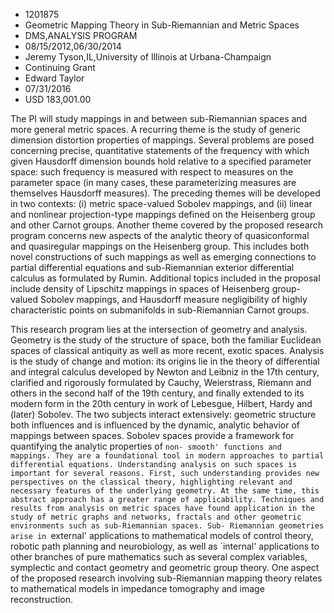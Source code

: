 
* 1201875
* Geometric Mapping Theory in Sub-Riemannian and Metric Spaces
* DMS,ANALYSIS PROGRAM
* 08/15/2012,06/30/2014
* Jeremy Tyson,IL,University of Illinois at Urbana-Champaign
* Continuing Grant
* Edward Taylor
* 07/31/2016
* USD 183,001.00

The PI will study mappings in and between sub-Riemannian spaces and more general
metric spaces. A recurring theme is the study of generic dimension distortion
properties of mappings. Several problems are posed concerning precise,
quantitative statements of the frequency with which given Hausdorff dimension
bounds hold relative to a specified parameter space: such frequency is measured
with respect to measures on the parameter space (in many cases, these
parameterizing measures are themselves Hausdorff measures). The preceding themes
will be developed in two contexts: (i) metric space-valued Sobolev mappings, and
(ii) linear and nonlinear projection-type mappings defined on the Heisenberg
group and other Carnot groups. Another theme covered by the proposed research
program concerns new aspects of the analytic theory of quasiconformal and
quasiregular mappings on the Heisenberg group. This includes both novel
constructions of such mappings as well as emerging connections to partial
differential equations and sub-Riemannian exterior differential calculus as
formulated by Rumin. Additional topics included in the proposal include density
of Lipschitz mappings in spaces of Heisenberg group-valued Sobolev mappings, and
Hausdorff measure negligibility of highly characteristic points on submanifolds
in sub-Riemannian Carnot groups.

This research program lies at the intersection of geometry and analysis.
Geometry is the study of the structure of space, both the familiar Euclidean
spaces of classical antiquity as well as more recent, exotic spaces. Analysis is
the study of change and motion: its origins lie in the theory of differential
and integral calculus developed by Newton and Leibniz in the 17th century,
clarified and rigorously formulated by Cauchy, Weierstrass, Riemann and others
in the second half of the 19th century, and finally extended to its modern form
in the 20th century in work of Lebesgue, Hilbert, Hardy and (later) Sobolev. The
two subjects interact extensively: geometric structure both influences and is
influenced by the dynamic, analytic behavior of mappings between spaces. Sobolev
spaces provide a framework for quantifying the analytic properties of `non-
smooth' functions and mappings. They are a foundational tool in modern
approaches to partial differential equations. Understanding analysis on such
spaces is important for several reasons. First, such understanding provides new
perspectives on the classical theory, highlighting relevant and necessary
features of the underlying geometry. At the same time, this abstract approach
has a greater range of applicability. Techniques and results from analysis on
metric spaces have found application in the study of metric graphs and networks,
fractals and other geometric environments such as sub-Riemannian spaces. Sub-
Riemannian geometries arise in `external' applications to mathematical models of
control theory, robotic path planning and neurobiology, as well as `internal'
applications to other branches of pure mathematics such as several complex
variables, symplectic and contact geometry and geometric group theory. One
aspect of the proposed research involving sub-Riemannian mapping theory relates
to mathematical models in impedance tomography and image reconstruction.
